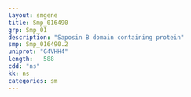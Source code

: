 ```yaml
---
layout: smgene
title: Smp_016490
grp: Smp_01
description: "Saposin B domain containing protein"
smp: Smp_016490.2
uniprot: "G4VHH4"
length:   588
cdd: "ns"
kk: ns
categories: sm
---
```

